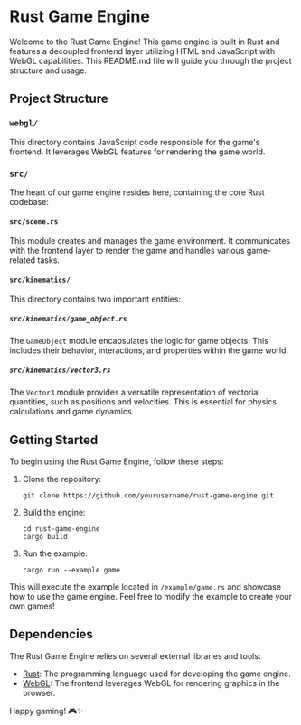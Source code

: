 # Rust Game Engine

Welcome to the Rust Game Engine! This game engine is built in Rust and features a decoupled frontend layer utilizing HTML and JavaScript with WebGL capabilities. This README.md file will guide you through the project structure and usage.

## Project Structure

### `webgl/`

This directory contains JavaScript code responsible for the game's frontend. It leverages WebGL features for rendering the game world.

### `src/`

The heart of our game engine resides here, containing the core Rust codebase:

#### `src/scene.rs`

This module creates and manages the game environment. It communicates with the frontend layer to render the game and handles various game-related tasks.

#### `src/kinematics/`

This directory contains two important entities:

##### `src/kinematics/game_object.rs`

The `GameObject` module encapsulates the logic for game objects. This includes their behavior, interactions, and properties within the game world.

##### `src/kinematics/vector3.rs`

The `Vector3` module provides a versatile representation of vectorial quantities, such as positions and velocities. This is essential for physics calculations and game dynamics.

## Getting Started

To begin using the Rust Game Engine, follow these steps:

1. Clone the repository:

   ```
   git clone https://github.com/yourusername/rust-game-engine.git
   ```

2. Build the engine:

   ```
   cd rust-game-engine
   cargo build
   ```

3. Run the example:

   ```
   cargo run --example game
   ```

This will execute the example located in `/example/game.rs` and showcase how to use the game engine. Feel free to modify the example to create your own games!

## Dependencies

The Rust Game Engine relies on several external libraries and tools:

- [Rust](https://www.rust-lang.org/): The programming language used for developing the game engine.
- [WebGL](https://developer.mozilla.org/en-US/docs/Web/API/WebGL_API): The frontend leverages WebGL for rendering graphics in the browser.

Happy gaming! 🎮✨
